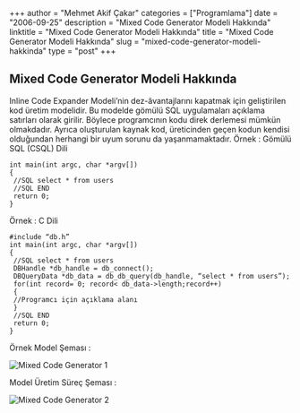 +++
author = "Mehmet Akif Çakar"
categories = ["Programlama"]
date = "2006-09-25"
description = "Mixed Code Generator Modeli Hakkında"
linktitle = "Mixed Code Generator Modeli Hakkında"
title = "Mixed Code Generator Modeli Hakkında"
slug = "mixed-code-generator-modeli-hakkinda"
type = "post"
+++

## Mixed Code Generator Modeli Hakkında

Inline Code Expander Modeli’nin dez-âvantajlarını kapatmak için geliştirilen kod üretim modelidir. Bu modelde gömülü SQL uygulamaları açıklama satırları olarak girilir. Böylece programcının kodu direk derlemesi mümkün olmakdadır. Ayrıca oluşturulan kaynak kod, üreticinden geçen kodun kendisi olduğundan herhangi bir uyum sorunu da yaşanmamaktadır.
Örnek : Gömülü SQL (CSQL) Dili
```
int main(int argc, char *argv[])
{
 //SQL select * from users
 //SQL END
 return 0;
}
```
Örnek : C Dili

```
#include “db.h”
int main(int argc, char *argv[])
{
 //SQL select * from users
 DBHandle *db_handle = db_connect();
 DBQueryData *db_data = db_db_query(db_handle, “select * from users”);
 for(int record= 0; record< db_data->length;record++)
 {
 //Programcı için açıklama alanı
 }
 //SQL END
 return 0;
}
```

Örnek Model Şeması :

![Mixed Code Generator 1](/images/MixedCodeGenerator1.jpg)

Model Üretim Süreç Şeması :

![Mixed Code Generator 2](/images/MixedCodeGenerator2.jpg)